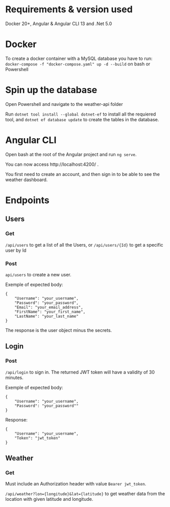 # Requirements & version used
Docker 20+, Angular & Angular CLI 13 and .Net 5.0

# Docker
To create a docker container with a MySQL database you have to run: 
`docker-compose -f "docker-compose.yaml" up -d --build` on bash or Powershell

# Spin up the database
Open Powershell and navigate to the weather-api folder

Run `dotnet tool install --global dotnet-ef` to install all the requiered tool,
and `dotnet ef database update` to create the tables in the database.

# Angular CLI
Open bash at the root of the Angular project and run `ng serve`.

You can now access http://localhost:4200/ .

You first need to create an account, and then sign in to be able to see the weather dashboard.

# Endpoints
## Users
### Get
`/api/users` to get a list of all the Users, or `/api/users/{Id}` to get a specific user by Id

### Post
`api/users` to create a new user.

Exemple of expected body:
```
{
    "Username": "your_username",
    "Password": "your_password",
    "Email": "your_email_address",
    "FirstName": "your_first_name",
    "LastName": "your_last_name"
}
```
The response is the user object minus the secrets.


## Login
### Post
`/api/login` to sign in. The returned JWT token will have a validity of 30 minutes.

Exemple of expected body:
```
{
    "Username": "your_username",
    "Password": "your_password""
}
```

Response: 
```
{
    "Username": "your_username",
    "Token": "jwt_token"
}
```

## Weather
### Get
Must include an Authorization header with value `Bearer jwt_token`.

`/api/weather?lon={longitude}&lat={latitude}` to get weather data from the location with given latitude and longitude.

